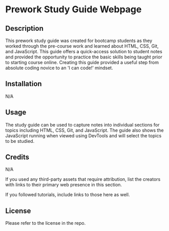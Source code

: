 # Prework Study Guide Webpage

## Description

This prework study guide was created for bootcamp students as they worked through the pre-course work and learned about HTML, CSS, Git, and JavaScript. This guide offers a quick-access solution to student notes and provided the opportunity to practice the basic skills being taught prior to starting course online. Creating this guide provided a useful step from absolute coding novice to an 'I can code!' mindset. 

## Installation

N/A

## Usage

The study guide can be used to capture notes into individual sections for topics including HTML, CSS, Git, and JavaScript. The guide also shows the JavaScript running when viewed using DevTools and will select the topics to be studied. 

## Credits

N/A

If you used any third-party assets that require attribution, list the creators with links to their primary web presence in this section.

If you followed tutorials, include links to those here as well.

## License

Please refer to the license in the repo.